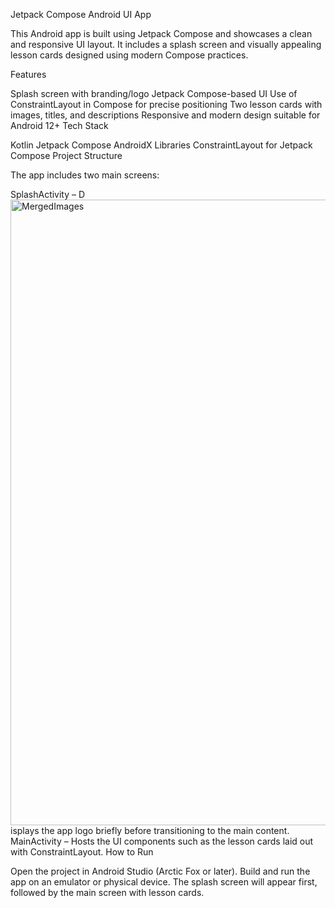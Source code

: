 Jetpack Compose Android UI App

This Android app is built using Jetpack Compose and showcases a clean and responsive UI layout. It includes a splash screen and visually appealing lesson cards designed using modern Compose practices.

Features

Splash screen with branding/logo
Jetpack Compose-based UI
Use of ConstraintLayout in Compose for precise positioning
Two lesson cards with images, titles, and descriptions
Responsive and modern design suitable for Android 12+
Tech Stack

Kotlin
Jetpack Compose
AndroidX Libraries
ConstraintLayout for Jetpack Compose
Project Structure


The app includes two main screens:

SplashActivity – D<img width="1790" height="1001" alt="MergedImages" src="https://github.com/user-attachments/assets/c4288c42-112a-4d05-989f-eefd2c0e3be4" />
isplays the app logo briefly before transitioning to the main content.
MainActivity – Hosts the UI components such as the lesson cards laid out with ConstraintLayout.
How to Run

Open the project in Android Studio (Arctic Fox or later).
Build and run the app on an emulator or physical device.
The splash screen will appear first, followed by the main screen with lesson cards.
